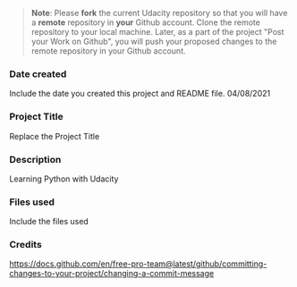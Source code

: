 >**Note**: Please **fork** the current Udacity repository so that you will have a **remote** repository in **your** Github account. Clone the remote repository to your local machine. Later, as a part of the project "Post your Work on Github", you will push your proposed changes to the remote repository in your Github account.

### Date created
Include the date you created this project and README file.
04/08/2021

### Project Title
Replace the Project Title

### Description
Learning Python with Udacity

### Files used
Include the files used

### Credits
https://docs.github.com/en/free-pro-team@latest/github/committing-changes-to-your-project/changing-a-commit-message

